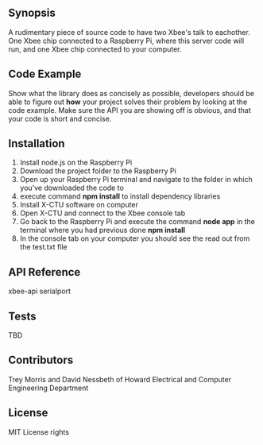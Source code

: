 ## Synopsis

A rudimentary piece of source code to have two Xbee's talk to eachother. One Xbee chip connected to a Raspberry Pi, where this server code will run, and one Xbee chip connected to your computer.

## Code Example

Show what the library does as concisely as possible, developers should be able to figure out **how** your project solves their problem by looking at the code example. Make sure the API you are showing off is obvious, and that your code is short and concise.


## Installation

1) Install node.js on the Raspberry Pi
2) Download the project folder to the Raspberry Pi
3) Open up your Raspberry Pi terminal and navigate to the folder in which you've downloaded the code to
4) execute command **npm install** to install dependency libraries 
5) Install X-CTU software on computer 
6) Open X-CTU and connect to the Xbee console tab
7) Go back to the Raspberry Pi and execute the command **node app** in the terminal where you had previous done **npm install**
8) In the console tab on your computer you should see the read out from the test.txt file

## API Reference

xbee-api
serialport

## Tests

TBD

## Contributors

Trey Morris and David Nessbeth of Howard Electrical and Computer Engineering Department

## License

MIT License rights